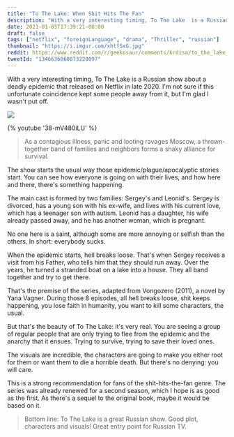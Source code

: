 ```yaml
---
title: "To The Lake: When Shit Hits The Fan"
description: "With a very interesting timing, To The Lake  is a Russian show about a deadly epidemic that released on Netflix in late 2020."
date: 2021-01-05T17:39:21-08:00
draft: false
tags: ["netflix", "foreignLanguage", "drama", "Thriller", "russian"]
thumbnail: "https://i.imgur.com/xhtfSxG.jpg"
reddit: https://www.reddit.com/r/geekosaur/comments/krdisa/to_the_lake_when_shit_hits_the_fan_geekosaur/
tweetId: "1346636060873220097"
---
```


With a very interesting timing, To The Lake  is a Russian show about a deadly epidemic that released on Netflix in late 2020. I'm not sure if this unfortunate coincidence kept some people away from it, but I'm glad I wasn't put off.

![](https://i.imgur.com/xhtfSxG.jpg)

<!--more-->

{% youtube '38-mV480iLU' %}

> As a contagious illness, panic and looting ravages Moscow, a thrown-together band of families and neighbors forms a shaky alliance for survival.

The show starts the usual way those epidemic/plague/apocalyptic stories start. You can see how everyone is going on with their lives, and how here and there, there's something happening.

The main cast is formed by two families: Sergey's and Leonid's. Sergey is divorced, has a young son with his ex-wife, and lives with his current love, which has a teenager son with autism. Leonid has a daughter, his wife already passed away, and he has another woman, which is pregnant.

No one here is a saint, although some are more annoying or selfish than the others. In short: everybody sucks.

When the epidemic starts, hell breaks loose. That's when Sergey receives a visit from his Father, who tells him that they should run away. Over the years, he turned a stranded boat on a lake into a house. They all band together and try to get there.

That's the premise of the series, adapted from Vongozero (2011), a novel by Yana Vagner. During those 8 episodes, all hell breaks loose, shit keeps happening, you lose faith in humanity, you want to kill some characters, the usual.

But that's the beauty of To The Lake: it's very real. You are seeing a group of regular people that are only trying to flee from the epidemic and the anarchy that it ensues. Trying to survive, trying to save their loved ones.

The visuals are incredible, the characters are going to make you either root for them or want them to die a horrible death. But there's no denying: you will care.

This is a strong recommendation for fans of the shit-hits-the-fan genre. The series was already renewed for a second season, which I hope is as good as the first. As there's a sequel to the original book, maybe it would be based on it.

> Bottom line: To The Lake is a great Russian show. Good plot, characters and visuals! Great entry point for Russian TV.
